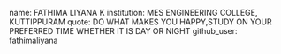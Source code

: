 name: FATHIMA LIYANA K 
institution: MES ENGINEERING COLLEGE, KUTTIPPURAM
quote: DO WHAT MAKES YOU HAPPY,STUDY ON YOUR PREFERRED TIME WHETHER IT IS DAY OR NIGHT 
github_user: fathimaliyana
